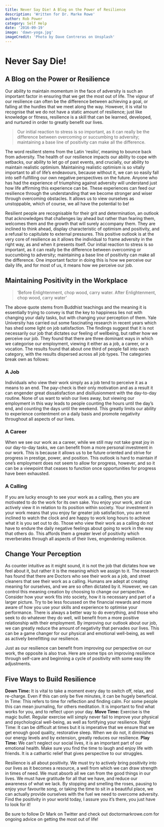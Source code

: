 ```yaml
---
title: Never Say Die! A Blog on the Power of Resilience
description: 'Written for Dr. Marke Rowe'
author: Rob Power
category: Self Help
date: '2016-09-19'
image: 'dawn-yoga.jpg'
imageCredit: 'Photo by Dave Contreras on Unsplash'
---
```

# Never Say Die!
## A Blog on the Power or Resilience

Our ability to maintain momentum in the face of adversity is such an important factor in ensuring that we get the most out of life. The vigour of our resilience can often be the difference between achieving a goal, or falling at the hurdles that we meet along the way. However, it is vital to recognise that we do not have a static amount of resilience; just like knowledge or fitness, resilience is a skill that can be learned, developed, and nurtured in order to greatly benefit our lives.

> Our initial reaction to stress is so important, as it can really be the difference between overcoming or succumbing to adversity; maintaining a base line of positivity can make all the difference.

The word resilient stems from the Latin ‘resilio’, meaning to bounce back from adversity. The health of our resilience impacts our ability to cope with setbacks, our ability to let go of past events, and crucially, our ability to maintain realistic optimism. Maintaining realistic optimism is so vitally important to all of life’s endeavours, because without it, we can so easily fall into self-fulfilling our own negative perspectives on the future. Anyone who has had the experience of triumphing against adversity will understand just how life affirming this experience can be. These experiences can feed our resilience through the understanding that we become stronger and wiser through overcoming obstacles. It allows us to view ourselves as unstoppable, which of course, we all have the potential to be!

Resilient people are recognisable for their grit and determination, an outlook that acknowledges that challenges lay ahead but rather than fearing them, welcomes them and the growth that will surely accompany them. They are inclined to think ahead, display characteristic of optimism and positivity, and a refusal to capitulate to external pressures. This positive outlook is at the very core of resilience as it allows the individual to frame adversity in the right way, as and when it presents itself. Our initial reaction to stress is so important, as it can really be the difference between overcoming or succumbing to adversity; maintaining a base line of positivity can make all the difference. One important factor in doing this is how we perceive our daily life, and for most of us, it means how we perceive our job.
## Maintaining Positivity in the Workplace

>‘Before Enlightenment, chop wood, carry water. After Enlightenment, chop wood, carry water’

The above quote stems from Buddhist teachings and the meaning it is essentially trying to convey is that the key to happiness lies not with changing your daily tasks, but with changing your perception of them. 
Yale University has carried out some fascinating research in recent years which has shed some light on job satisfaction. The findings suggest that it is not necessarily our job that dictates our feeling of wellbeing, but rather how we perceive our job. They found that there are three dominant ways in which we categorise our employment, viewing it either as a job, a career, or a vocation. The results found that about one third of people fall into each category, with the results dispersed across all job types. The categories break own as follows:
### A Job
Individuals who view their work simply as a job tend to perceive it as a means to an end. The pay-check is their only motivation and as a result it can engender great dissatisfaction and disillusionment with the day-to-day routine. None of us want to wish our lives away, but viewing our employment in this way leads to people counting the hours until the day’s end, and counting the days until the weekend. This greatly limits our ability to experience contentment on a daily basis and promote negativity throughout all aspects of our lives.
### A Career
When we see our work as a career, while we still may not take great joy in our day-to-day tasks, we can benefit from a more personal investment in our work. This is because it allows us to be future oriented and strive for progress in prestige, power, and position. This outlook is hard to maintain if one’s employment does not seem to allow for progress, however, and so it can be a viewpoint that ceases to function once opportunities for progress have been exhausted.
### A Calling
If you are lucky enough to see your work as a calling, then you are motivated to do the work for its own sake. You enjoy your work, and can actively view it in relation to its position within society. Your investment in your work means that you enjoy far greater job satisfaction, you are not inclined to watch the clock and are happy to work long hours to achieve what it is you set out to do. Those who view their work as a calling do not have to endure the daily negative feelings about going to work in the way that others do. This affords them a greater level of positivity which reverberates through all aspects of their lives, engendering resilience.
## Change Your Perception
As counter intuitive as it might sound, it is not the job that dictates how we feel about it, but rather it is the meaning which we assign to it. The research has found that there are Doctors who see their work as a job, and street cleaners that see their work as a calling. Humans are adept at creating meaning for ourselves, and we are so often dictated by it. However, we can control this meaning creation by choosing to change our perspective. Consider how your work fits into society, how it is necessary and part of a larger picture. Try to be less focussed on the financial rewards and more aware of how you use your skills and experience to optimise your performance. There is always a better way to do everything, and those who seek to do whatever they do well, will benefit from a more positive relationship with their employment. By improving our outlook about our job, we can greatly reduce the amount of negativity that pervades our lives. This can be a game changer for our physical and emotional well-being, as well as actively benefitting our resilience.

Just as our resilience can benefit from improving our perspective on our work, the opposite is also true. Here are some tips on improving resilience through self-care and beginning a cycle of positivity with some easy life adjustments.
## Five Ways to Build Resilience
__Down Time:__  It is vital to take a moment every day to switch off, relax, and re-charge. Even if this can only be five minutes, it can be hugely beneficial.
In Time: This refers to time for reflection and finding calm. For some people this can mean journaling, for others meditation. It is important to find what works for you, and to reflect upon your day.
__Move Time:__ Exercise is the magic bullet. Regular exercise will simply never fail to improve your physical and psychological well-being, as well as fortifying your resilience.
Night Time: It can be difficult at times but it is imperative that we ensure that we get enough good quality, restorative sleep. When we do not, it diminishes our energy levels and by extension, greatly reduces our resilience.
__Play Time:__ We can’t neglect our social lives, it is an important part of our emotional health. Make sure you find the time to laugh and enjoy life with friends. It is a cathartic relief that gives perspective to our struggles.

Resilience is all about positivity. We must try to actively bring positivity into our lives as it becomes a resource, a well from which we can draw strength in times of need. We must absorb all we can from the good things in our lives. We must have gratitude for all that we have, and reduce our awareness of what we lack. By stopping and smelling the roses, pausing to enjoy your favourite song, or taking the time to sit in a beautiful place, we can actually provide ourselves with the fuel we need to overcome adversity. Find the positivity in your world today, I assure you it’s there, you just have to look for it!

Be sure to follow Dr Mark on Twitter and check out doctormarkrowe.com for ongoing advice on getting the most out of life!

